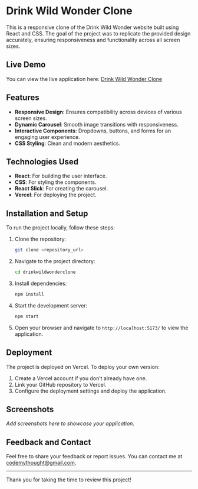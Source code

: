 # Drink Wild Wonder Clone

This is a responsive clone of the Drink Wild Wonder website built using React and CSS. The goal of the project was to replicate the provided design accurately, ensuring responsiveness and functionality across all screen sizes.

## Live Demo

You can view the live application here: [Drink Wild Wonder Clone](https://drinkwildwonderclone-lyx1.vercel.app/)

## Features

- **Responsive Design**: Ensures compatibility across devices of various screen sizes.
- **Dynamic Carousel**: Smooth image transitions with responsiveness.
- **Interactive Components**: Dropdowns, buttons, and forms for an engaging user experience.
- **CSS Styling**: Clean and modern aesthetics.

## Technologies Used

- **React**: For building the user interface.
- **CSS**: For styling the components.
- **React Slick**: For creating the carousel.
- **Vercel**: For deploying the project.

## Installation and Setup

To run the project locally, follow these steps:

1. Clone the repository:
   ```bash
   git clone <repository_url>
   ```

2. Navigate to the project directory:
   ```bash
   cd drinkwildwonderclone
   ```

3. Install dependencies:
   ```bash
   npm install
   ```

4. Start the development server:
   ```bash
   npm start
   ```

5. Open your browser and navigate to `http://localhost:5173/` to view the application.

## Deployment

The project is deployed on Vercel. To deploy your own version:

1. Create a Vercel account if you don’t already have one.
2. Link your GitHub repository to Vercel.
3. Configure the deployment settings and deploy the application.

## Screenshots

*Add screenshots here to showcase your application.*

## Feedback and Contact

Feel free to share your feedback or report issues. You can contact me at codemythought@gmail.com.

---

Thank you for taking the time to review this project!
